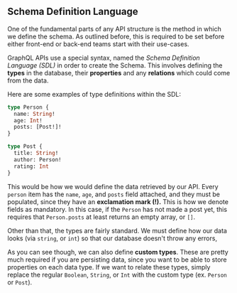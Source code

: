 ## Schema Definition Language

One of the fundamental parts of any API structure is the method in which we define the schema. As outlined before, this is required to be set before either front-end or back-end teams start with their use-cases.

GraphQL APIs use a special syntax, named the _Schema Definition Language (SDL)_ in order to create the Schema. This involves defining the **types** in the database, their **properties** and any **relations** which could come from the data.

Here are some examples of type definitions within the SDL:

```graphql
type Person {
  name: String!
  age: Int!
  posts: [Post!]!
}

type Post {
  title: String!
  author: Person!
  rating: Int
}
```

This would be how we would define the data retrieved by our API. Every `person` item has the `name`, `age`, and `posts` field attached, and they must be populated, since they have an **exclamation mark (!).** This is how we denote fields as mandatory. In this case, if the `Person` has not made a post yet, this requires that `Person.posts` at least returns an empty array, or `[]`.

Other than that, the types are fairly standard. We must define how our data looks (via `string`, or `int`) so that our database doesn't throw any errors,

As you can see though, we can also define **custom types**. These are pretty much required if you are persisting data, since you want to be able to store properties on each data type. If we want to relate these types, simply replace the regular `Boolean`, `String`, or `Int` with the custom type (ex. `Person` or `Post`).
